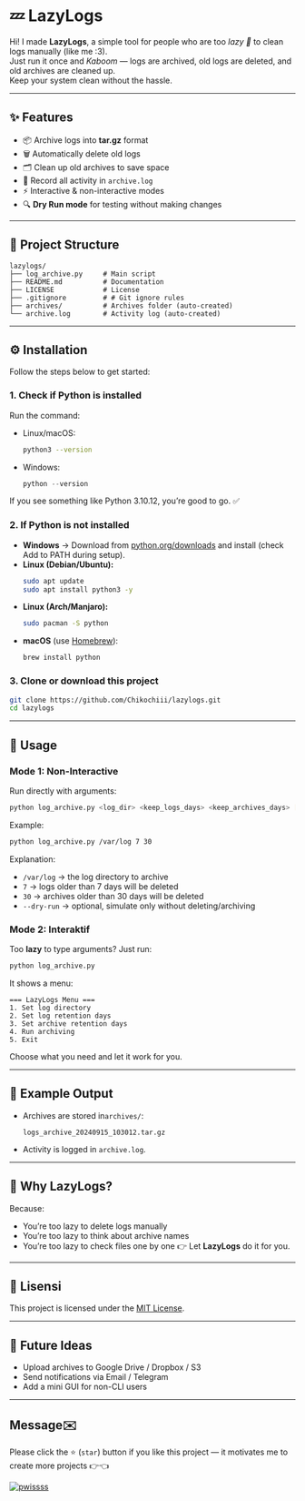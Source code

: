 # 💤 LazyLogs


Hi! I made **LazyLogs**, a simple tool for people who are too *lazy 🧢* to clean logs manually (like me :3).  
Just run it once and *Kaboom* — logs are archived, old logs are deleted, and old archives are cleaned up.  
Keep your system clean without the hassle.

---

## ✨ Features

- 📦 Archive logs into **tar.gz** format  
- 🗑️ Automatically delete old logs  
- 🗂️ Clean up old archives to save space  
- 📝 Record all activity in `archive.log`  
- ⚡ Interactive & non-interactive modes  
- 🔍 **Dry Run mode** for testing without making changes 

---

## 📂 Project Structure

```
lazylogs/
├── log_archive.py     # Main script
├── README.md          # Documentation
├── LICENSE            # License
├── .gitignore         # # Git ignore rules
├── archives/          # Archives folder (auto-created)
└── archive.log        # Activity log (auto-created)
```

---

## ⚙️ Installation
Follow the steps below to get started:

### 1. Check if Python is installed
Run the command:

- Linux/macOS:
  ```bash
  python3 --version
  ```
- Windows:
  ```powershell
  python --version
  ```

If you see something like Python 3.10.12, you’re good to go. ✅ 

### 2. If Python is not installed
- **Windows** → Download from [python.org/downloads](https://www.python.org/downloads/) and install (check Add to PATH during setup).  
- **Linux (Debian/Ubuntu):**
  ```bash
  sudo apt update
  sudo apt install python3 -y
  ```
- **Linux (Arch/Manjaro):**
  ```bash
  sudo pacman -S python
  ```
- **macOS** (use [Homebrew](https://brew.sh/)):
  ```bash
  brew install python
  ```

### 3. Clone or download this project
```bash
git clone https://github.com/Chikochiii/lazylogs.git
cd lazylogs
```

---

## 🚀 Usage

### Mode 1: Non-Interactive
Run directly with arguments:
```bash
python log_archive.py <log_dir> <keep_logs_days> <keep_archives_days> [--dry-run]
```

Example:
```bash
python log_archive.py /var/log 7 30
```

Explanation:
- `/var/log` → the log directory to archive    
- `7` → logs older than 7 days will be deleted
- `30` →  archives older than 30 days will be deleted 
- `--dry-run` → optional, simulate only without deleting/archiving 

### Mode 2: Interaktif
Too **lazy** to type arguments? Just run:
```bash
python log_archive.py
```
It shows a menu:
```
=== LazyLogs Menu ===
1. Set log directory
2. Set log retention days
3. Set archive retention days
4. Run archiving
5. Exit
```
Choose what you need and let it work for you.

---

## 📝 Example Output

- Archives are stored in`archives/`:
  ```
  logs_archive_20240915_103012.tar.gz
  ```
- Activity is logged in `archive.log`.

---

## 🤔 Why LazyLogs?

Because:
- You’re too lazy to delete logs manually
- You’re too lazy to think about archive names
- You’re too lazy to check files one by one
👉 Let **LazyLogs** do it for you.

---

## 📜 Lisensi

This project is licensed under the [MIT License](LICENSE).

---

## 🌟 Future Ideas

- Upload archives to Google Drive / Dropbox / S3
- Send notifications via Email / Telegram
- Add a mini GUI for non-CLI users 

---

## Message✉️
Please click the ⭐ (`star`) button if you like this project — it motivates me to create more projects 👉👈

<a href="https://imgbb.com/"><img src="https://i.ibb.co.com/Fbsw7bwC/pwissss.webp" alt="pwissss" border="0"></a>
